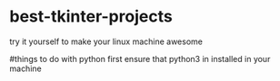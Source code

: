 # best-tkinter-projects
try it yourself to make your linux machine awesome




#things to do with python
first ensure that python3 in installed in your machine 
